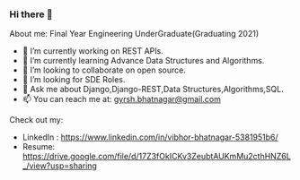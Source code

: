 ### Hi there 👋


<!---**gyrsh/gyrsh** is a ✨ _special_ ✨ repository because its `README.md` (this file) appears on your GitHub profile.-->
About me:
Final Year Engineering UnderGraduate(Graduating 2021) 
- 🔭 I’m currently working on REST APIs.
- 🌱 I’m currently learning Advance Data Structures and Algorithms.
- 👯 I’m looking to collaborate on open source.
- 🤔 I’m looking for SDE Roles.
- 💬 Ask me about Django,Django-REST,Data Structures,Algorithms,SQL.
- 📫 You can reach me at: gyrsh.bhatnagar@gmail.com

Check out my:
- LinkedIn : https://www.linkedin.com/in/vibhor-bhatnagar-5381951b6/
- Resume: https://drive.google.com/file/d/17Z3fOkICKv3ZeubtAUKmMu2cthHNZ6L_/view?usp=sharing

<!---- ⚡ Fun fact: ...
-->
